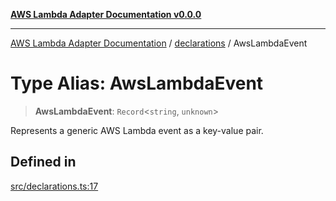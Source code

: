 [**AWS Lambda Adapter Documentation v0.0.0**](../../README.md)

***

[AWS Lambda Adapter Documentation](../../modules.md) / [declarations](../README.md) / AwsLambdaEvent

# Type Alias: AwsLambdaEvent

> **AwsLambdaEvent**: `Record`\<`string`, `unknown`\>

Represents a generic AWS Lambda event as a key-value pair.

## Defined in

[src/declarations.ts:17](https://github.com/stonemjs/aws-middleware/blob/f8f28d71d5c0361fb5acf8a9a666be52d9e731c3/src/declarations.ts#L17)
